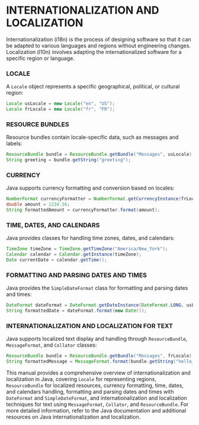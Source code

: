 # INTERNATIONALIZATION AND LOCALIZATION

Internationalization (i18n) is the process of designing software so that it can be adapted to various languages and regions without engineering changes. Localization (l10n) involves adapting the internationalized software for a specific region or language.

### LOCALE

A `Locale` object represents a specific geographical, political, or cultural region:

```java
Locale usLocale = new Locale("en", "US");
Locale frLocale = new Locale("fr", "FR");
```

### RESOURCE BUNDLES

Resource bundles contain locale-specific data, such as messages and labels:

```java
ResourceBundle bundle = ResourceBundle.getBundle("Messages", usLocale);
String greeting = bundle.getString("greeting");
```

### CURRENCY

Java supports currency formatting and conversion based on locales:

```java
NumberFormat currencyFormatter = NumberFormat.getCurrencyInstance(frLocale);
double amount = 1234.56;
String formattedAmount = currencyFormatter.format(amount);
```

### TIME, DATES, AND CALENDARS

Java provides classes for handling time zones, dates, and calendars:

```java
TimeZone timeZone = TimeZone.getTimeZone("America/New_York");
Calendar calendar = Calendar.getInstance(timeZone);
Date currentDate = calendar.getTime();
```

### FORMATTING AND PARSING DATES AND TIMES

Java provides the `SimpleDateFormat` class for formatting and parsing dates and times:

```java
DateFormat dateFormat = DateFormat.getDateInstance(DateFormat.LONG, usLocale);
String formattedDate = dateFormat.format(new Date());
```

### INTERNATIONALIZATION AND LOCALIZATION FOR TEXT

Java supports localized text display and handling through `ResourceBundle`, `MessageFormat`, and `Collator` classes:

```java
ResourceBundle bundle = ResourceBundle.getBundle("Messages", frLocale);
String formattedMessage = MessageFormat.format(bundle.getString("hello_message"), "Alice");
```

This manual provides a comprehensive overview of internationalization and localization in Java, covering `Locale` for representing regions, `ResourceBundle` for localized resources, currency formatting, time, dates, and calendars handling, formatting and parsing dates and times with `DateFormat` and `SimpleDateFormat`, and internationalization and localization techniques for text using `MessageFormat`, `Collator`, and `ResourceBundle`. For more detailed information, refer to the Java documentation and additional resources on Java internationalization and localization.
